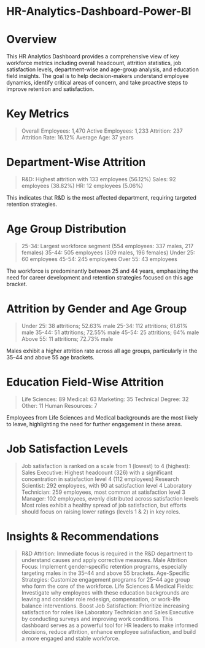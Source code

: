 # HR-Analytics-Dashboard-Power-BI

# Overview
This HR Analytics Dashboard provides a comprehensive view of key workforce metrics including overall headcount, attrition statistics, job satisfaction levels, department-wise and age-group analysis, and education field insights. The goal is to help decision-makers understand employee dynamics, identify critical areas of concern, and take proactive steps to improve retention and satisfaction.

# Key Metrics
> Overall Employees: 1,470
> Active Employees: 1,233
> Attrition: 237
> Attrition Rate: 16.12%
> Average Age: 37 years

# Department-Wise Attrition
> R&D: Highest attrition with 133 employees (56.12%)
> Sales: 92 employees (38.82%)
> HR: 12 employees (5.06%)

This indicates that R&D is the most affected department, requiring targeted retention strategies.

# Age Group Distribution
> 25-34: Largest workforce segment (554 employees: 337 males, 217 females)
> 35-44: 505 employees (309 males, 196 females)
> Under 25: 60 employees
> 45-54: 245 employees
> Over 55: 43 employees

The workforce is predominantly between 25 and 44 years, emphasizing the need for career development and retention strategies focused on this age bracket.

# Attrition by Gender and Age Group
> Under 25: 38 attritions; 52.63% male
> 25-34: 112 attritions; 61.61% male
> 35-44: 51 attritions; 72.55% male
> 45-54: 25 attritions; 64% male
> Above 55: 11 attritions; 72.73% male

Males exhibit a higher attrition rate across all age groups, particularly in the 35–44 and above 55 age brackets.

# Education Field-Wise Attrition
> Life Sciences: 89
> Medical: 63
> Marketing: 35
> Technical Degree: 32
> Other: 11
> Human Resources: 7

Employees from Life Sciences and Medical backgrounds are the most likely to leave, highlighting the need for further engagement in these areas.

# Job Satisfaction Levels
> Job satisfaction is ranked on a scale from 1 (lowest) to 4 (highest):
> Sales Executive: Highest headcount (326) with a significant concentration in satisfaction level 4 (112 employees)
> Research Scientist: 292 employees, with 90 at satisfaction level 4
> Laboratory Technician: 259 employees, most common at satisfaction level 3
> Manager: 102 employees, evenly distributed across satisfaction levels
> Most roles exhibit a healthy spread of job satisfaction, but efforts should focus on raising lower ratings (levels 1 & 2) in key roles.
  
# Insights & Recommendations
> R&D Attrition: Immediate focus is required in the R&D department to understand causes and apply corrective measures.
> Male Attrition Focus: Implement gender-specific retention programs, especially targeting males in the 35–44 and above 55 brackets.
> Age-Specific Strategies: Customize engagement programs for 25–44 age group who form the core of the workforce.
> Life Sciences & Medical Fields: Investigate why employees with these education backgrounds are leaving and consider role redesign, compensation, or work-life balance interventions.
> Boost Job Satisfaction: Prioritize increasing satisfaction for roles like Laboratory Technician and Sales Executive by conducting surveys and improving work conditions.
> This dashboard serves as a powerful tool for HR leaders to make informed decisions, reduce attrition, enhance employee satisfaction, and build a more engaged and stable workforce.
